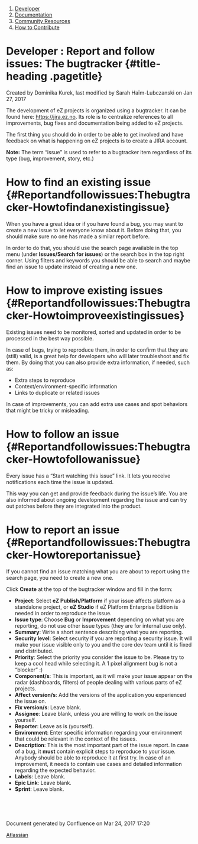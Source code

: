 1.  <span>[Developer](index.html)</span>
2.  <span>[Documentation](Documentation_31429504.html)</span>
3.  <span>[Community
    Resources](Community-Resources_31429530.html)</span>
4.  <span>[How to Contribute](How-to-Contribute_31429587.html)</span>

<span id="title-text"> Developer : Report and follow issues: The bugtracker </span> {#title-heading .pagetitle}
===================================================================================

Created by <span class="author"> Dominika Kurek</span>, last modified by
<span class="editor"> Sarah Haïm-Lubczanski</span> on Jan 27, 2017

The development of eZ projects is organized using a bugtracker. It can
be found here: <https://jira.ez.no>. Its role is to centralize
references to all improvements, bug fixes and documentation being added
to eZ projects.

The first thing you should do in order to be able to get involved and
have feedback on what is happening on eZ projects is to create a JIRA
account.

**Note:** The term “issue” is used to refer to a bugtracker item
regardless of its type (bug, improvement, story, etc.)

How to find an existing issue {#Reportandfollowissues:Thebugtracker-Howtofindanexistingissue}
=============================

When you have a great idea or if you have found a bug, you may want to
create a new issue to let everyone know about it. Before doing that, you
should make sure no one has made a similar report before.

In order to do that, you should use the search page available in the top
menu (under **Issues/Search for issues**) or the search box in the top
right corner. Using filters and keywords you should be able to search
and maybe find an issue to update instead of creating a new one.

How to improve existing issues {#Reportandfollowissues:Thebugtracker-Howtoimproveexistingissues}
==============================

Existing issues need to be monitored, sorted and updated in order to be
processed in the best way possible.

In case of bugs, trying to reproduce them, in order to confirm that they
are (still) valid, is a great help for developers who will later
troubleshoot and fix them. By doing that you can also provide extra
information, if needed, such as:

-   Extra steps to reproduce
-   Context/environment-specific information
-   Links to duplicate or related issues

In case of improvements, you can add extra use cases and spot behaviors
that might be tricky or misleading.

How to follow an issue {#Reportandfollowissues:Thebugtracker-Howtofollowanissue}
======================

Every issue has a “Start watching this issue” link. It lets you receive
notifications each time the issue is updated.

This way you can get and provide feedback during the issue’s life. You
are also informed about ongoing development regarding the issue and can
try out patches before they are integrated into the product.

How to report an issue {#Reportandfollowissues:Thebugtracker-Howtoreportanissue}
======================

If you cannot find an issue matching what you are about to report using
the search page, you need to create a new one.  
  
Click **Create** at the top of the bugtracker window and fill in the
form:

-   **Project**: Select **eZ Publish/Platform** if your issue affects
    platform as a standalone project, or **eZ Studio** if eZ Platform
    Enterprise Edition is needed in order to reproduce the issue.
-   **Issue type**: Choose **Bug** or **Improvement** depending on what
    you are reporting, do not use other issue types (they are for
    internal use only).
-   **Summary**: Write a short sentence describing what you
    are reporting.
-   **Security level**: Select security if you are reporting a
    security issue. It will make your issue visible only to you and the
    core dev team until it is fixed and distributed.
-   **Priority**: Select the priority you consider the issue to be.
    Please try to keep a cool head while selecting it. A 1 pixel
    alignment bug is not a “blocker” :)
-   **Component/s**: This is important, as it will make your issue
    appear on the radar (dashboards, filters) of people dealing with
    various parts of eZ projects.
-   **Affect version/s**: Add the versions of the application you
    experienced the issue on.
-   **Fix version/s**: Leave blank.
-   **Assignee**: Leave blank, unless you are willing to work on the
    issue yourself.
-   **Reporter**: Leave as is (yourself).
-   **Environment**: Enter specific information regarding your
    environment that could be relevant in the context of the issues.
-   **Description**: This is the most important part of the
    issue report. In case of a bug, it **must** contain explicit steps
    to reproduce to your issue. Anybody should be able to reproduce it
    at first try. In case of an improvement, it needs to contain use
    cases and detailed information regarding the expected behavior.
-   **Labels**: Leave blank.
-   **Epic Link**: Leave blank.
-   **Sprint**: Leave blank.

 

 

Document generated by Confluence on Mar 24, 2017 17:20

[Atlassian](http://www.atlassian.com/)


